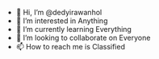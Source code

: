- 👋 Hi, I’m @dedyirawanhol
- 👀 I’m interested in Anything
- 🌱 I’m currently learning Everything
- 💞️ I’m looking to collaborate on Everyone
- 📫 How to reach me is Classified

<!---
dedyirawanhol/dedyirawanhol is a ✨ special ✨ repository because its `README.md` (this file) appears on your GitHub profile.
You can click the Preview link to take a look at your changes.
--->
